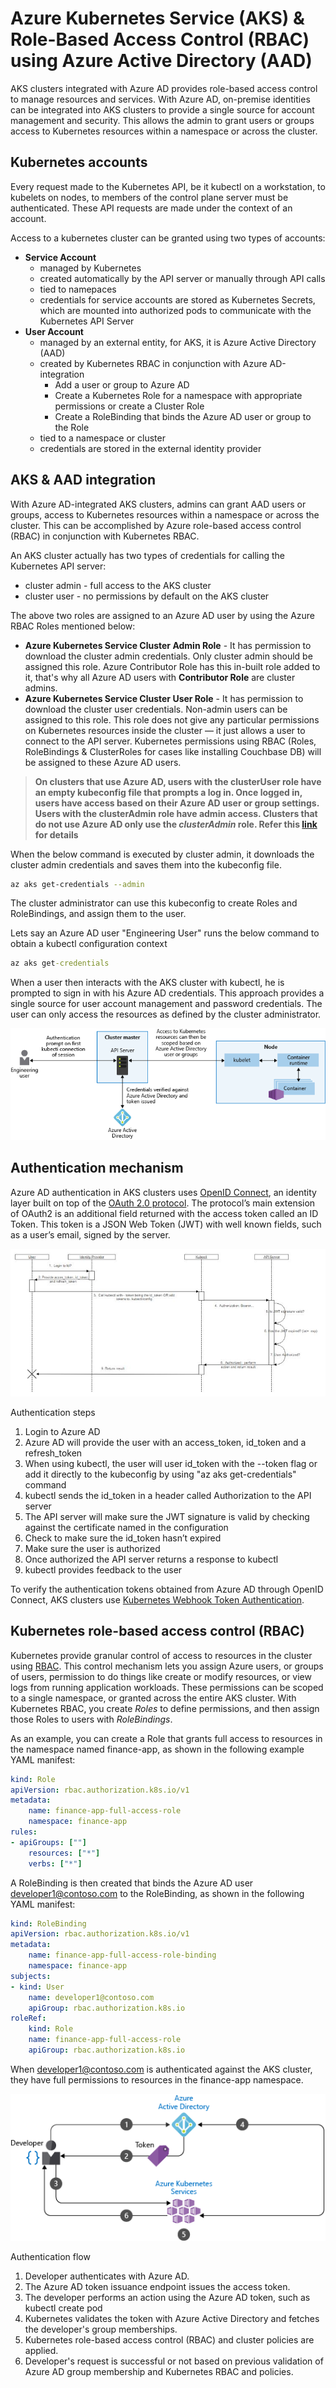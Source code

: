 # Azure Kubernetes Service (AKS) & Role-Based Access Control (RBAC) using Azure Active Directory (AAD)

AKS clusters integrated with Azure AD provides role-based access control to manage resources and services. With Azure AD, on-premise identities can be integrated into AKS clusters to provide a single source for account management and security. This allows the admin to grant users or groups access to Kubernetes resources within a namespace or across the cluster.

## Kubernetes accounts
Every request made to the Kubernetes API, be it kubectl on a workstation, to kubelets on nodes, to members of the control plane server must be authenticated. These API requests are made under the context of an account. 

Access to a kubernetes cluster can be granted using two types of accounts:
* **Service Account** 
    * managed by Kubernetes
    * created automatically by the API server or manually through API calls
    * tied to namepaces
    * credentials for service accounts are stored as Kubernetes Secrets, which are mounted into authorized pods to communicate with the Kubernetes API Server
* **User Account**
    * managed by an external entity, for AKS, it is Azure Active Directory (AAD)
    * created by Kubernetes RBAC in conjunction with Azure AD-integration
        * Add a user or group to Azure AD
        * Create a Kubernetes Role for a namespace with appropriate permissions or create a Cluster Role
        * Create a RoleBinding that binds the Azure AD user or group to the Role
    * tied to a namespace or cluster
    * credentials are stored in the external identity provider

## AKS & AAD integration
With Azure AD-integrated AKS clusters, admins can grant AAD users or groups, access to Kubernetes resources within a namespace or across the cluster. This can be accomplished by Azure role-based access control (RBAC) in conjunction with Kubernetes RBAC.

An AKS cluster actually has two types of credentials for calling the Kubernetes API server: 
* cluster admin - full access to the AKS cluster
* cluster user - no permissions by default on the AKS cluster

The above two roles are assigned to an Azure AD user by using the Azure RBAC Roles mentioned below:
* **Azure Kubernetes Service Cluster Admin Role** - It has permission to download the cluster admin credentials. Only cluster admin should be assigned this role. Azure Contributor Role has this in-built role added to it, that's why all Azure AD users with **Contributor Role** are cluster admins.
* **Azure Kubernetes Service Cluster User Role** - It has permission to download the cluster user credentials. Non-admin users can be assigned to this role. This role does not give any particular permissions on Kubernetes resources inside the cluster — it just allows a user to connect to the API server. Kubernetes permissions using RBAC (Roles, RoleBindings & ClusterRoles for cases like installing Couchbase DB) will be assigned to these Azure AD users.

> **On clusters that use Azure AD, users with the clusterUser role have an empty kubeconfig file that prompts a log in. Once logged in, users have access based on their Azure AD user or group settings. Users with the clusterAdmin role have admin access. Clusters that do not use Azure AD only use the *clusterAdmin* role. Refer this [link](https://docs.microsoft.com/bs-latn-ba/azure/aks/control-kubeconfig-access#available-cluster-roles-permissions) for details**

When the below command is executed by cluster admin, it downloads the cluster admin credentials and saves them into the kubeconfig file.
```bash
az aks get-credentials --admin
```
The cluster administrator can use this kubeconfig to create Roles and RoleBindings, and assign them to the user.

Lets say an Azure AD user "Engineering User" runs the below command to obtain a kubectl configuration context 
```cmd
az aks get-credentials
```
When a user then interacts with the AKS cluster with kubectl, he is prompted to sign in with his Azure AD credentials. This approach provides a single source for user account management and password credentials. The user can only access the resources as defined by the cluster administrator.

![Alt text](/images/aad-integration.jpg)

## Authentication mechanism
Azure AD authentication in AKS clusters uses [OpenID Connect](https://docs.microsoft.com/en-us/azure/active-directory/develop/v1-protocols-openid-connect-code), an identity layer built on top of the [OAuth 2.0 protocol](https://docs.microsoft.com/en-us/azure/active-directory/develop/v2-app-types). The protocol’s main extension of OAuth2 is an additional field returned with the access token called an ID Token. This token is a JSON Web Token (JWT) with well known fields, such as a user’s email, signed by the server. 

![Alt text](/images/sequence-diagram.jpg)

Authentication steps
1. Login to Azure AD
2. Azure AD will provide the user with an access_token, id_token and a refresh_token
3. When using kubectl, the user will user id_token with the --token flag or add it directly to the kubeconfig by using "az aks get-credentials" command
4. kubectl sends the id_token in a header called Authorization to the API server
5. The API server will make sure the JWT signature is valid by checking against the certificate named in the configuration
6. Check to make sure the id_token hasn’t expired
7. Make sure the user is authorized
8. Once authorized the API server returns a response to kubectl
9. kubectl provides feedback to the user

To verify the authentication tokens obtained from Azure AD through OpenID Connect, AKS clusters use [Kubernetes Webhook Token Authentication](https://kubernetes.io/docs/reference/access-authn-authz/authentication/#webhook-token-authentication).

## Kubernetes role-based access control (RBAC)
Kubernetes provide granular control of access to resources in the cluster using [RBAC](https://kubernetes.io/docs/reference/access-authn-authz/rbac/). This control mechanism lets you assign Azure users, or groups of users, permission to do things like create or modify resources, or view logs from running application workloads. These permissions can be scoped to a single namespace, or granted across the entire AKS cluster. With Kubernetes RBAC, you create *Roles* to define permissions, and then assign those Roles to users with *RoleBindings*.

As an example, you can create a Role that grants full access to resources in the namespace named finance-app, as shown in the following example YAML manifest:
```yaml
kind: Role
apiVersion: rbac.authorization.k8s.io/v1
metadata:
    name: finance-app-full-access-role
    namespace: finance-app
rules:
- apiGroups: [""]
    resources: ["*"]
    verbs: ["*"]
```
A RoleBinding is then created that binds the Azure AD user developer1@contoso.com to the RoleBinding, as shown in the following YAML manifest:
```yaml
kind: RoleBinding
apiVersion: rbac.authorization.k8s.io/v1
metadata:
    name: finance-app-full-access-role-binding
    namespace: finance-app
subjects:
- kind: User
    name: developer1@contoso.com
    apiGroup: rbac.authorization.k8s.io
roleRef:
    kind: Role
    name: finance-app-full-access-role
    apiGroup: rbac.authorization.k8s.io        
```    
When developer1@contoso.com is authenticated against the AKS cluster, they have full permissions to resources in the finance-app namespace.

![Alt text](/images/cluster-level-authentication-flow.jpg)

Authentication flow
1. Developer authenticates with Azure AD.
2. The Azure AD token issuance endpoint issues the access token.
3. The developer performs an action using the Azure AD token, such as kubectl create pod
4. Kubernetes validates the token with Azure Active Directory and fetches the developer's group memberships.
5. Kubernetes role-based access control (RBAC) and cluster policies are applied.
6. Developer's request is successful or not based on previous validation of Azure AD group membership and Kubernetes RBAC and policies.